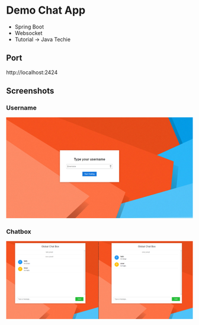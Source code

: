 # Demo Chat App
- Spring Boot
- Websocket
- Tutorial -> Java Techie

## Port
http://localhost:2424

## Screenshots

### Username
![Username](https://github.com/altunfatih/demo-chat-app/blob/main/images/username.png)

### Chatbox
![Chatbox](https://github.com/altunfatih/demo-chat-app/blob/main/images/chatbox.png)
